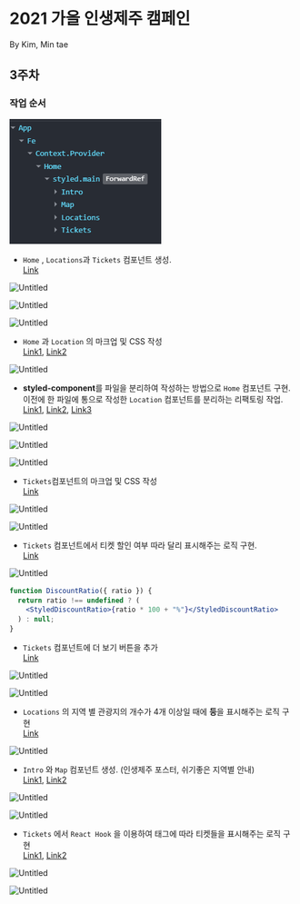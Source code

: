 # 2021 가을 인생제주 캠페인

By Kim, Min tae


## 3주차

### 작업 순서

![Untitled](/src/assets/image/readme_image/3rd%20(1).png)

- `Home` , `Locations`과 `Tickets`  컴포넌트 생성.  
[Link](https://github.com/rnintai/2021-fall-jeju-campaign/commit/cf2f8724a8f085affb9837362279735e9f27ca27)

![Untitled](3%E1%84%8C%E1%85%AE%E1%84%8E%E1%85%A1%20636ef44b76e047bc986018c0f2309c78/Untitled%201.png)

![Untitled](3%E1%84%8C%E1%85%AE%E1%84%8E%E1%85%A1%20636ef44b76e047bc986018c0f2309c78/Untitled%202.png)

![Untitled](3%E1%84%8C%E1%85%AE%E1%84%8E%E1%85%A1%20636ef44b76e047bc986018c0f2309c78/Untitled%203.png)

- `Home` 과 `Location` 의 마크업 및 CSS 작성  
[Link1](https://github.com/rnintai/2021-fall-jeju-campaign/commit/8047a976829081b8dd07d9fc312cb90b76462bbb), [Link2](https://github.com/rnintai/2021-fall-jeju-campaign/commit/9dd21781068d7e369a1ce788743c6877a10c02ce)

![Untitled](3%E1%84%8C%E1%85%AE%E1%84%8E%E1%85%A1%20636ef44b76e047bc986018c0f2309c78/Untitled%204.png)

- **styled-component**를 파일을 분리하여 작성하는 방법으로 `Home` 컴포넌트 구현.
이전에 한 파일에 통으로 작성한 `Location` 컴포넌트를 분리하는 리팩토링 작업.  
[Link1](https://github.com/rnintai/2021-fall-jeju-campaign/commit/ed5460677a0f24a3a63c3516feb00dec23b717b8), [Link2](https://github.com/rnintai/2021-fall-jeju-campaign/commit/afd66b8f780a79691d0f96ac2b7b466df6fa0e4e), [Link3](https://github.com/rnintai/2021-fall-jeju-campaign/commit/3af96b23ca4ab4ea3642672d5e0cc9274dd926cf)

![Untitled](3%E1%84%8C%E1%85%AE%E1%84%8E%E1%85%A1%20636ef44b76e047bc986018c0f2309c78/Untitled%205.png)

![Untitled](3%E1%84%8C%E1%85%AE%E1%84%8E%E1%85%A1%20636ef44b76e047bc986018c0f2309c78/Untitled%206.png)

![Untitled](3%E1%84%8C%E1%85%AE%E1%84%8E%E1%85%A1%20636ef44b76e047bc986018c0f2309c78/Untitled%207.png)

- `Tickets`컴포넌트의 마크업 및 CSS 작성  
[Link](https://github.com/rnintai/2021-fall-jeju-campaign/commit/8c6843c872ecda0955cf6cc0970c38c10519bdfd)

![Untitled](3%E1%84%8C%E1%85%AE%E1%84%8E%E1%85%A1%20636ef44b76e047bc986018c0f2309c78/Untitled%208.png)

![Untitled](3%E1%84%8C%E1%85%AE%E1%84%8E%E1%85%A1%20636ef44b76e047bc986018c0f2309c78/Untitled%209.png)

- `Tickets` 컴포넌트에서 티켓 할인 여부 따라 달리 표시해주는 로직 구현.  
[Link](https://github.com/rnintai/2021-fall-jeju-campaign/commit/8926b117cfbf49f963ede4c51e7ce100e4b6c254)

![Untitled](3%E1%84%8C%E1%85%AE%E1%84%8E%E1%85%A1%20636ef44b76e047bc986018c0f2309c78/Untitled%2010.png)

```jsx
function DiscountRatio({ ratio }) {
  return ratio !== undefined ? (
    <StyledDiscountRatio>{ratio * 100 + "%"}</StyledDiscountRatio>
  ) : null;
}
```

- `Tickets` 컴포넌트에 더 보기 버튼을 추가  
[Link](https://github.com/rnintai/2021-fall-jeju-campaign/commit/695c53b8520ac5cf33349e8ba6411c94a3613a25)

![Untitled](3%E1%84%8C%E1%85%AE%E1%84%8E%E1%85%A1%20636ef44b76e047bc986018c0f2309c78/Untitled%2011.png)

![Untitled](3%E1%84%8C%E1%85%AE%E1%84%8E%E1%85%A1%20636ef44b76e047bc986018c0f2309c78/Untitled%2012.png)

- `Locations` 의 지역 별 관광지의 개수가 4개 이상일 때에 **등**을 표시해주는 로직 구현  
[Link](https://github.com/rnintai/2021-fall-jeju-campaign/commit/5927f3c4139dad83ccd2ab7306ec5ce412a4f027)

![Untitled](3%E1%84%8C%E1%85%AE%E1%84%8E%E1%85%A1%20636ef44b76e047bc986018c0f2309c78/Untitled%2013.png)

- `Intro` 와 `Map` 컴포넌트 생성. (인생제주 포스터, 쉬기좋은 지역별 안내)  
[Link1](https://github.com/rnintai/2021-fall-jeju-campaign/commit/1cd2a1e7b407abe72c92ea8a285d6b69fc988c63), [Link2](https://github.com/rnintai/2021-fall-jeju-campaign/commit/c1cac0c94bc04101e1d68a5a5c1a71cb797db6b2)

![Untitled](3%E1%84%8C%E1%85%AE%E1%84%8E%E1%85%A1%20636ef44b76e047bc986018c0f2309c78/Untitled%2014.png)

![Untitled](3%E1%84%8C%E1%85%AE%E1%84%8E%E1%85%A1%20636ef44b76e047bc986018c0f2309c78/Untitled%2015.png)

- `Tickets` 에서 `React Hook` 을 이용하여 태그에 따라 티켓들을 표시해주는 로직 구현  
[Link1](https://github.com/rnintai/2021-fall-jeju-campaign/commit/880b72fcbcda49e25deeb6d831a5074d13e083d8), [Link2](https://github.com/rnintai/2021-fall-jeju-campaign/commit/774f28dd6b8f50a042be5284276d41199c8ad2cd)

![Untitled](3%E1%84%8C%E1%85%AE%E1%84%8E%E1%85%A1%20636ef44b76e047bc986018c0f2309c78/Untitled%2016.png)

![Untitled](3%E1%84%8C%E1%85%AE%E1%84%8E%E1%85%A1%20636ef44b76e047bc986018c0f2309c78/Untitled%2017.png)
